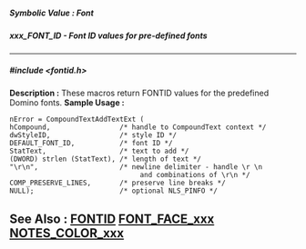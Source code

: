 ##### Symbolic Value : Font
##### xxx_FONT_ID - Font ID values for pre-defined fonts
---
##### #include <fontid.h>
**Description :**
These macros return FONTID values for the predefined Domino fonts.
**Sample Usage :**
```
nError = CompoundTextAddTextExt (
hCompound,                 /* handle to CompoundText context */
dwStyleID,                 /* style ID */
DEFAULT_FONT_ID,           /* font ID */
StatText,                  /* text to add */
(DWORD) strlen (StatText), /* length of text */
"\r\n",                    /* newline delimiter - handle \r \n 
                                and combinations of \r\n */
COMP_PRESERVE_LINES,       /* preserve line breaks */
NULL);                     /* optional NLS_PINFO */
```
**See Also :**
[FONTID](D:/md_files/FONTID.md)
[FONT_FACE_xxx](D:/md_files/FONT_FACE_xxx.md)
[NOTES_COLOR_xxx](D:/md_files/NOTES_COLOR_xxx.md)
---
